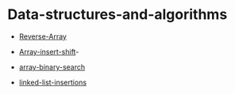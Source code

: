 # Data-structures-and-algorithms

- [Reverse-Array](./Reverse-Array/Reverse-Array.md)

- [Array-insert-shift](./array-insert-shift/README2.md)-
- [array-binary-search](./array-binary-search/README3.md)
- [linked-list-insertions](.\linked-list-insertions\ConsoleApp1\README.md)
